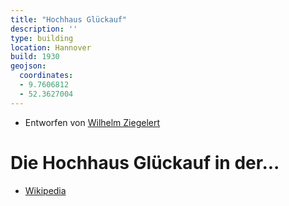 ```yaml
---
title: "Hochhaus Glückauf"
description: ''
type: building
location: Hannover
build: 1930
geojson:
  coordinates:
  - 9.7606812
  - 52.3627004
---
```


* Entworfen von [Wilhelm Ziegelert](/tags/Wilhelm-Ziegeler)

# Die Hochhaus Glückauf in der...
* [Wikipedia](https://de.wikipedia.org/wiki/Hochhaus_Gl%C3%BCckauf)
